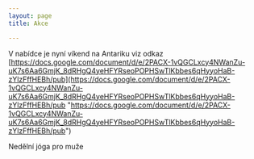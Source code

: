 ```yaml
---
layout: page
title: Akce

---
```

V nabídce je nyní víkend na Antariku viz odkaz [https://docs.google.com/document/d/e/2PACX-1vQGCLxcy4NWanZu-uK7s6Aa6GmjK_8dRHgQ4yeHFYRseoPOPHSwTlKbbes6qHyyoHaB-zYlzFffHEBh/pub](https://docs.google.com/document/d/e/2PACX-1vQGCLxcy4NWanZu-uK7s6Aa6GmjK_8dRHgQ4yeHFYRseoPOPHSwTlKbbes6qHyyoHaB-zYlzFffHEBh/pub "https://docs.google.com/document/d/e/2PACX-1vQGCLxcy4NWanZu-uK7s6Aa6GmjK_8dRHgQ4yeHFYRseoPOPHSwTlKbbes6qHyyoHaB-zYlzFffHEBh/pub")

Nedělní jóga pro muže